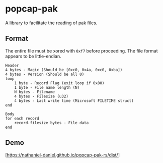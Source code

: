 # popcap-pak
A library to facilitate the reading of pak files. 

## Format
The entire file must be xored with `0xf7` before proceeding. 
The file format appears to be little-endian.
```
Header 
4 bytes - Magic (Should be [0xc0, 0x4a, 0xc0, 0xba])
4 bytes - Version (Should be all 0) 
loop 
    1 byte - Record Flag (exit loop if 0x80)
    1 byte - File name length (N) 
    N bytes - Filename 
    4 bytes - Filesize (u32)
    4 bytes - Last write time (Microsoft FILETIME struct)
end

Body
for each record
    record.filesize bytes - File data
end
```

## Demo
[https://nathaniel-daniel.github.io/popcap-pak-rs/dist/]
